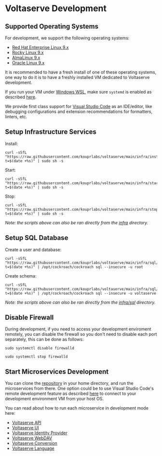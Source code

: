 # Voltaserve Development

## Supported Operating Systems

For development, we support the following operating systems:

- [Red Hat Enterprise Linux 9.x](https://www.redhat.com/en/technologies/linux-platforms/enterprise-linux)
- [Rocky Linux 9.x](https://rockylinux.org)
- [AlmaLinux 9.x](https://almalinux.org)
- [Oracle Linux 9.x](https://www.oracle.com/linux)

It is recommended to have a fresh install of one of these operating systems, one way to do it is to have a freshly installed VM dedicated to Voltaserve development.

If you run your VM under [Windows WSL](https://learn.microsoft.com/en-us/windows/wsl), make sure `systemd` is enabled as described [here](https://learn.microsoft.com/en-us/windows/wsl/wsl-config#systemd-support).

We provide first class support for [Visual Studio Code](https://code.visualstudio.com) as an IDE/editor, like debugging configurations and extension recommendations for formatters, linters, etc.

## Setup Infrastructure Services

Install:

```shell
curl -sSfL "https://raw.githubusercontent.com/kouprlabs/voltaserve/main/infra/install.sh?t=$(date +%s)" | sudo sh -s
```

Start:

```shell
curl -sSfL "https://raw.githubusercontent.com/kouprlabs/voltaserve/main/infra/start.sh?t=$(date +%s)" | sudo sh -s
```

Stop:

```shell
curl -sSfL "https://raw.githubusercontent.com/kouprlabs/voltaserve/main/infra/stop.sh?t=$(date +%s)" | sudo sh -s
```

_Note: the scripts above can also be ran directly from the [infra](infra) directory._

## Setup SQL Database

Create a user and database:

```shell
curl -sSfL "https://raw.githubusercontent.com/kouprlabs/voltaserve/main/infra/sql/create_user_and_database.sql?t=$(date +%s)" | /opt/cockroach/cockroach sql --insecure -u root
```

Create schema:

```shell
curl -sSfL "https://raw.githubusercontent.com/kouprlabs/voltaserve/main/infra/sql/schema.sql?t=$(date +%s)" | /opt/cockroach/cockroach sql --insecure -u voltaserve
```

_Note: the scripts above can also be ran directly from the [infra/sql](infra/sql) directory._

## Disable Firewall

During development, if you need to access your development enviroment remotely, you can disable the firewall so you don't need to disable each port separately, this can be done as follows:

```shell
sudo systemctl disable firewalld
```

```shell
sudo systemctl stop firewalld
```

## Start Microservices Development

You can clone the [repository](https://github.com/kouprlabs/voltaserve) in your home directory, and run the microservices from there. One option could be to use Visual Studio Code's remote development feature as described [here](https://code.visualstudio.com/docs/remote/remote-overview) to connect to your development environment VM from your host OS.

You can read about how to run each microservice in development mode here:

- [Voltaserve API](api/README.md)
- [Voltaserve UI](ui/README.md)
- [Voltaserve Identity Provider](idp/README.md)
- [Voltaserve WebDAV](webdav/README.md)
- [Voltaserve Conversion](conversion/README.md)
- [Voltaserve Language](language/README.md)

